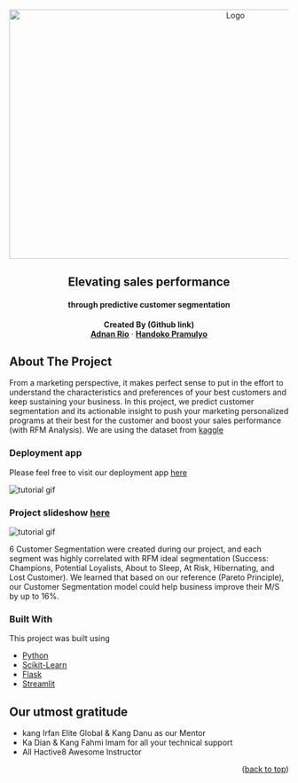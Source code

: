 <!-- Improved compatibility of back to top link: See: https://github.com/othneildrew/Best-README-Template/pull/73 -->
<a name="readme-top"></a>
<!--
*** Thanks for checking out the Best-README-Template. If you have a suggestion
*** that would make this better, please fork the repo and create a pull request
*** or simply open an issue with the tag "enhancement".
*** Don't forget to give the project a star!
*** Thanks again! Now go create something AMAZING! :D
-->

<!-- PROJECT SHIELDS -->
<!--
*** I'm using markdown "reference style" links for readability.
*** Reference links are enclosed in brackets [ ] instead of parentheses ( ).
*** See the bottom of this document for the declaration of the reference variables
*** for contributors-url, forks-url, etc. This is an optional, concise syntax you may use.
*** https://www.markdownguide.org/basic-syntax/#reference-style-links
-->


<!-- PROJECT LOGO -->
<br />
<div align="center">
  <a>
    <img src="https://customer-segmentation-uk.herokuapp.com:443/media/cee1839f9b0e462cb7913196af8ea3073655279be136a018fc98c7f2.png" alt="Logo" width="800" height="450">
  </a>

  <h2 align="center">Elevating sales performance</h2>
  <h4 align="center">through predictive customer segmentation</h4>

  <p align="center">
    <strong>Created By (Github link)</strong>
    <br />
</a>
    <a href="https://github.com/denanrioaditya"><strong>Adnan Rio</strong></a>
    ·
    <a href="https://github.com/handokopramulyo"><strong>Handoko Pramulyo</strong></a>
  </p>
</div>


<!-- ABOUT THE PROJECT -->
## About The Project

From a marketing perspective, it makes perfect sense to put in the effort to understand the characteristics and preferences of your best customers and keep sustaining your business. In this project, we predict customer segmentation and its actionable insight to push your marketing personalized programs at their best for the customer and boost your sales performance (with RFM Analysis). We are using the dataset from [kaggle](https://www.kaggle.com/datasets/mashlyn/online-retail-ii-uci?select=online_retail_II.csv)

### Deployment app
Please feel free to visit our deployment app [here](https://customer-segmentation-uk.herokuapp.com)

![tutorial gif](https://github.com/H8-Assignments-Bay/p2---final-project-ftds-014-rmt-group-002/blob/d6a0c3c0f8dbc3523d4fcecce5f82c6134dffda1/Experimental_Features_Media/app_spoiler.gif)

### Project slideshow [here](https://drive.google.com/file/d/1sasDO0gU-1r9UBoD21C7sVkNZnw9wAPY/view?usp=sharing)

![tutorial gif](https://github.com/H8-Assignments-Bay/p2---final-project-ftds-014-rmt-group-002/blob/d6a0c3c0f8dbc3523d4fcecce5f82c6134dffda1/Experimental_Features_Media/slideshow_spoiler.gif)


6 Customer Segmentation were created during our project, and each segment was highly correlated with RFM ideal segmentation (Success: Champions, Potential Loyalists, About to Sleep, At Risk, Hibernating, and Lost Customer). We learned that based on our reference (Pareto Principle), our Customer Segmentation model could help business improve their M/S by up to 16%.

### Built With

This project was built using 

* [Python](https://www.python.org/)
* [Scikit-Learn](https://scikit-learn.org/stable/)
* [Flask](https://flask.palletsprojects.com/en/2.2.x/)
* [Streamlit](https://streamlit.io/)

## Our utmost gratitude

* kang Irfan Elite Global & Kang Danu as our Mentor
* Ka Dian & Kang Fahmi Imam for all your technical support
* All Hactive8 Awesome Instructor

<p align="right">(<a href="#readme-top">back to top</a>)</p>